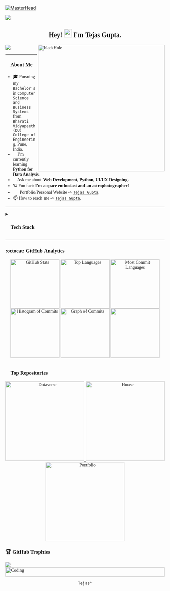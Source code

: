 [![MasterHead](https://64.media.tumblr.com/cca4f06484b447c0687f0325af5b38c9/428a8db1dc8ae92f-87/s1280x1920/7c751558b1d93e15c2d885cff2162ddb95059b8d.gif)](https://rishavchanda.io)

[![](https://visitcount.itsvg.in/api?id=multiverseweb&icon=2&color=0)](https://visitcount.itsvg.in) 
<!--![](https://img.shields.io/badge/</>&nbsp;LOC-27.8k-teal)-->
<div style="font-family:verdana;">
<h2 align="center">Hey! <img src="https://gifdb.com/images/high/cute-wave-emoji-hand-59s88kk0zj3xho40.gif" style="height:25px;" height="25"/> I'm Tejas Gupta.</h2>
  <img src="https://readme-typing-svg.demolab.com/?lines=A Tech%20enthusiast%20from%20India.;With 4+%2B%20years%20of%20coding%20experience.&font=Fira%20Code&center=true&width=1000&height=45&color=ffffff&vCenter=true&pause=1000&size=25" />

<img align="right" alt="blackHole" width="400" src="https://openseauserdata.com/files/8fc69ab9abf6f219d97d68e22ffb97d0.gif">


<hr/>

### 💫 About Me

- 🎓 Pursuing my `Bachelor's` in `Computer Science and Business Systems` from `Bharati Vidyapeeth (DU) College of Engineering`, Pune, India.
- 🌱 I’m currently learning **Python for Data Analysis**.
- 💬 Ask me about **Web Development, Python, UI/UX Designing**.
- 🪐 Fun fact: **I'm a space enthusiast and an astrophotographer!**
- 👨‍💻Portfolio/Personal Website -> [`Tejas Gupta`](https://tejasgupta.netlify.app/).
- 📫 How to reach me -> [`Tejas Gupta`](https://tejas-links.netlify.app/).

<hr/>

<!--
### 🌐 Socials

<a href="https://www.linkedin.com/in/tejascodes/" target="blank">![Linkedin](https://img.shields.io/badge/LinkedIn-0077B5?style=for-the-badge&logo=linkedin&logoColor=white)</a>
<a href="https://instagram.com/tejasgupta._" target="blank">![Instagram](https://img.shields.io/badge/Instagram-E4405F?style=for-the-badge&logo=instagram&logoColor=white)</a>
<a href="mailto:iamtejasgupta26@gmail.com" target="blank">![](https://img.shields.io/badge/Gmail-D14836?style=for-the-badge&logo=gmail&logoColor=white)</a>
<a href="https://code.dcoder.tech/profile/tejasgupta" target="blank">![](https://img.shields.io/badge/%2F%3E%20Dcoder-black?style=for-the-badge)</a>
<a href="https://www.hackerrank.com/profile/iamtejasgupta26">![Hackerrank](https://img.shields.io/badge/-Hackerrank-2EC866?style=for-the-badge&logo=HackerRank&logoColor=white) </a>
<a href= "https://leetcode.com/iamtejasgupta26/"> ![LeetCode](https://img.shields.io/badge/LeetCode-000000?style=for-the-badge&logo=LeetCode&logoColor=#d16c06) </a>
<a href="https://codepen.io/Tejas-Gupta-7" target="blank">![](https://img.shields.io/badge/Codepen-000000?style=for-the-badge&logo=codepen&logoColor=white)</a>
<a href="https://www.threads.net/@tejasgupta._">![Threads](https://img.shields.io/badge/Threads-000000?style=for-the-badge&logo=Threads&logoColor=white)</a>
<a href="https://twitter.com/code_with_tejas">![X](https://img.shields.io/badge/X-%23000000.svg?style=for-the-badge&logo=X&logoColor=white)</a>
<a href="https://pinterest.com/iamtejasgupta26" target="blank">![Pinterest](https://img.shields.io/badge/Pinterest-%23E60023.svg?&style=for-the-badge&logo=Pinterest&logoColor=white)</a> 
<a href="https://t.me/tejasgupta26" target="blank">![](https://img.shields.io/badge/Telegram-2CA5E0?style=for-the-badge&logo=telegram&logoColor=white)</a>
<a href="" target="blank">![Discord](https://img.shields.io/badge/Discord-%235865F2.svg?style=for-the-badge&logo=discord&logoColor=white)</a> -->

<details> 
 <summary><H3>🚀 Tech Stack</H3></summary><br>

### ⚡ Languages

![HTML5](https://img.shields.io/badge/HTML5-E34F26?style=for-the-badge&logo=html5&logoColor=white) 
![CSS3](https://img.shields.io/badge/CSS3-1572B6?style=for-the-badge&logo=css3&logoColor=white)
![JavaScript](https://img.shields.io/badge/JavaScript-323330?style=for-the-badge&logo=javascript&logoColor=F7DF1E) 
![C](	https://img.shields.io/badge/C-00599C?style=for-the-badge&logo=c&logoColor=white) 
![Markdown](https://img.shields.io/badge/markdown-%23000000.svg?style=for-the-badge&logo=markdown&logoColor=white)
![Python](https://img.shields.io/badge/Python-FFD43B?style=for-the-badge&logo=python&logoColor=blue) 
![Shell Script](https://img.shields.io/badge/shell_script-%23121011.svg?style=for-the-badge&logo=gnu-bash&logoColor=white)
### ✳️ Libraries

![NumPy](https://img.shields.io/badge/numpy-%23013243.svg?style=for-the-badge&logo=numpy&logoColor=white)
![Pandas](https://img.shields.io/badge/pandas-%23150458.svg?style=for-the-badge&logo=pandas&logoColor=white)
![Matplotlib](https://img.shields.io/badge/Matplotlib-%2311557c.svg?style=for-the-badge&logo=python&logoColor=white)
![Tkinter](https://img.shields.io/badge/Tkinter-blue?style=for-the-badge&logo=python&logoColor=white) 
<!--![Dart](	https://img.shields.io/badge/Dart-0175C2?style=for-the-badge&logo=dart&logoColor=white) -->
<hr/>

## 🧩 Tools & Platforms

<a href="https://github.com/multiverseweb" target="blank"> ![GitHub](https://img.shields.io/badge/GitHub-100000?style=for-the-badge&logo=github&logoColor=white)</a>
![Github Pages](https://img.shields.io/badge/github%20pages-121013?style=for-the-badge&logo=github&logoColor=white)
![Git](https://img.shields.io/badge/git-%23F05033.svg?style=for-the-badge&logo=git&logoColor=white)
![Vercel](https://img.shields.io/badge/vercel-%23000000.svg?style=for-the-badge&logo=vercel&logoColor=white)
![Netlify](https://img.shields.io/badge/netlify-%23000000.svg?style=for-the-badge&logo=netlify&logoColor=#00C7B7) 
![Jupyter Notebook](https://img.shields.io/badge/jupyter-0e1726?style=for-the-badge&logo=jupyter&logoColor=#f2770e)
<a href="https://replit.com/@Tejas7Gupta">![Replit](https://img.shields.io/badge/Replit-0e1726?style=for-the-badge&logo=Replit&logoColor=f7640b)</a>
![VS Code](https://img.shields.io/badge/Visual_Studio_Code-0078D4?style=for-the-badge&logo=visual%20studio%20code&logoColor=white) 
![Colab](https://img.shields.io/badge/Colab-F9AB00?style=for-the-badge&logo=googlecolab&color=525252) 
![Lucidchart](https://img.shields.io/badge/Lucidchart-orange?style=for-the-badge) 
![Figma](https://img.shields.io/badge/Figma-2c2e35?style=for-the-badge&logo=figma&logoColor=white) 
![Canva](https://img.shields.io/badge/Canva-%2300C4CC.svg?&style=for-the-badge&logo=Canva&logoColor=white)
![Blender](https://img.shields.io/badge/blender-%23F5792A.svg?style=for-the-badge&logo=blender&logoColor=white)
![Adobe Lightroom](https://img.shields.io/badge/Adobe%20Lightroom-31A8FF?style=for-the-badge&logo=Adobe%20Lightroom&logoColor=black) 
![Adobe Photoshop](https://img.shields.io/badge/Adobe%20Photoshop-31A8FF?style=for-the-badge&logo=Adobe%20Photoshop&logoColor=black) 
![Notion](https://img.shields.io/badge/Notion-%23000000.svg?style=for-the-badge&logo=notion&logoColor=white)
![Power Point](https://img.shields.io/badge/Microsoft_PowerPoint-B7472A?style=for-the-badge&logo=microsoft-powerpoint&logoColor=white)
![Microsoft Excel](https://img.shields.io/badge/Microsoft_Excel-217346?style=for-the-badge&logo=microsoft-excel&logoColor=white)
![MS Word](https://img.shields.io/badge/Microsoft_Word-2B579A?style=for-the-badge&logo=microsoft-word&logoColor=white)

### 📒 Database

![MySQL](https://img.shields.io/badge/MySQL-005C84?style=for-the-badge&logo=mysql&logoColor=white) 

### 🖥 OS

![Windows](https://img.shields.io/badge/Windows-0078D6?style=for-the-badge&logo=windows&logoColor=white) 
<img align="right" alt="Coding" height="30px" width="36px" src="https://www.giantbomb.com/a/uploads/scale_medium/3/34651/3407473-90scomputer.gif">
<br/>
</details>
<hr/>


<!-- GitHub Analytics -->
<h3>:octocat: GitHub Analytics</h3>

  <div align="center">
    <!-- GitHub stats -->
    <img align="center" height="155em" src="http://github-profile-summary-cards.vercel.app/api/cards/stats?username=multiverseweb&theme=github_dark" alt="GitHub Stats" />  
    <!-- Repositories per language -->
    <img align="center" height="155em" src="http://github-profile-summary-cards.vercel.app/api/cards/repos-per-language?username=multiverseweb&theme=github_dark" alt="Top Languages" />
    <!-- Repositories per language -->
    <img align="center" height="155em" src="http://github-profile-summary-cards.vercel.app/api/cards/most-commit-language?username=multiverseweb&theme=github_dark" alt="Most Commit Languages" />
    <!-- Histogram of Commits -->
    <img align="center" height="155em" src="https://github-profile-summary-cards.vercel.app/api/cards/productive-time?username=multiverseweb&theme=github_dark" alt="Histogram of Commits" />
    <!-- Graph of Commits -->
    <img align="center" height="155em"src="https://github-profile-summary-cards.vercel.app/api/cards/profile-details?username=multiverseweb&theme=github_dark" alt="Graph of Commits" />
    <!-- Streak-->
<img align="center" height="155em" src="https://github-readme-streak-stats.herokuapp.com/?user=multiverseweb&theme=github_dark&hide_border=true"><br/></br>
  </div>

### 🔰 Top Repositories
   <p align="center">
    <!-- Dataverse -->
    <a href="https://github.com/multiverseweb/Dataverse"> <img width="250" src="https://denvercoder1-github-readme-stats.vercel.app/api/pin/?username=multiverseweb&repo=Dataverse&theme=react&bg_color=1F222E&title_color=F8D866&hide_border=true&icon_color=F8D866&show_icons=true" alt="Dataverse">
    </a>
    <!-- House -->
    <a href="https://github.com/multiverseweb/house"> <img width="250" src="https://denvercoder1-github-readme-stats.vercel.app/api/pin/?username=multiverseweb&repo=house&theme=react&bg_color=1F222E&title_color=F8D866&hide_border=true&icon_color=F8D866&show_icons=true" alt="House">
    </a>
    <!-- Portfolio -->
    <a href="https://github.com/multiverseweb/tejas"> <img width="250" src="https://denvercoder1-github-readme-stats.vercel.app/api/pin/?username=multiverseweb&repo=tejas&theme=react&bg_color=1F222E&title_color=F8D866&hide_border=true&icon_color=F8D866&show_icons=true" alt="Portfolio">
    </a>
  </p>     


### 🏆 GitHub Trophies
<img src="https://github-profile-trophy.vercel.app/?username=multiverseweb&theme=github_dark&no-frame=true&layout=compact&hide_border=true&no-bg=true&margin-w=4">

<img align="middle" alt="Coding" height="30px" width="100%" src="https://static.wixstatic.com/media/7cc7f0_5ae315a9df234f719ad859c1ae3c2b7d~mv2.gif"/>

</div>

<div align="center" style= "display: block;">

`
Tejas°
`

</div>

